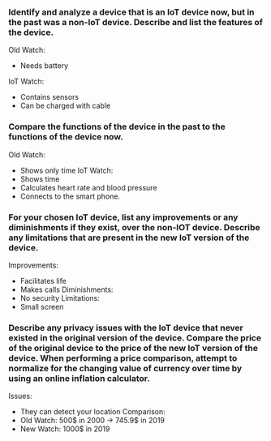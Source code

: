 ### Identify and analyze a device that is an IoT device now, but in the past was a non-IoT device. Describe and list the features of the device.

Old Watch: 
  - Needs battery

IoT Watch: 
  - Contains sensors
  - Can be charged with cable

### Compare the functions of the device in the past to the functions of the device now.

Old Watch: 
- Shows only time
IoT Watch: 
- Shows time
- Calculates heart rate and blood pressure
- Connects to the smart phone.

### For your chosen IoT device, list any improvements or any diminishments if they exist, over the non-IOT device. Describe any limitations that are present in the new IoT version of the device.

Improvements:
- Facilitates life
- Makes calls
Diminishments:
- No security
Limitations:
- Small screen

### Describe any privacy issues with the IoT device that never existed in the original version of the device. Compare the price of the original device to the price of the new IoT version of the device. When performing a price comparison, attempt to normalize for the changing value of currency over time by using an online inflation calculator.

Issues:
- They can detect your location
Comparison:
- Old Watch: 500$ in 2000 -> 745.9$ in 2019
- New Watch: 1000$ in 2019
